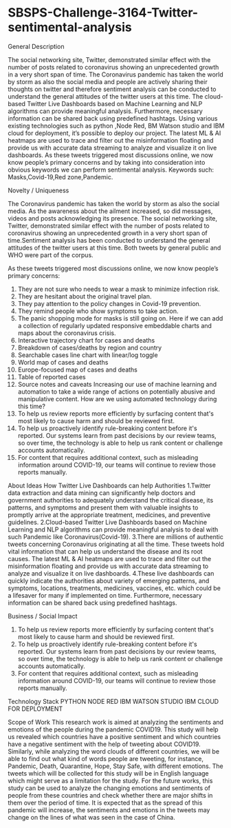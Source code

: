 # SBSPS-Challenge-3164-Twitter-sentimental-analysis
General Description

The social networking site, Twitter, demonstrated similar effect with the number of posts related to coronavirus showing an unprecedented growth in a very short span of time. The Coronavirus pandemic has taken the world by storm as also the social media and people are actively sharing their thoughts on twitter and therefore sentiment analysis can be conducted to understand the general attitudes of the twitter users at this time. 
The cloud-based Twitter Live Dashboards based on Machine Learning and NLP algorithms can provide meaningful analysis. Furthermore, necessary information can be shared back using predefined hashtags. Using various existing technologies such as python ,Node Red, BM Watson studio and IBM cloud for deployment, it’s possible to deploy our project. 
The latest ML & AI heatmaps are used to trace and filter out the misinformation floating and provide us with accurate data streaming to analyze and visualize it on live dashboards.
As these tweets triggered most discussions online, we now know people’s primary concerns and by taking into consideration into obvious keywords we can perform sentimental analysis. Keywords such: Masks,Covid-19,Red zone,Pandemic.

Novelty / Uniqueness

The Coronavirus pandemic has taken the world by storm as also the social media. As the awareness about the ailment increased, so did messages, videos and posts acknowledging its presence. The social networking site, Twitter, demonstrated similar effect with the number of posts related to coronavirus showing an unprecedented growth in a very short span of time.Sentiment analysis has been conducted to understand the general attitudes of the twitter users at this time. Both tweets by general public and WHO were part of the corpus. 

As these tweets triggered most discussions online, we now know people’s primary concerns:
1. They are not sure who needs to wear a mask to minimize infection risk.
2. They are hesitant about the original travel plan.
3. They pay attention to the policy changes in Covid-19 prevention.
4. They remind people who show symptoms to take action.
5. The panic shopping mode for masks is still going on.
Here if we can add a collection of regularly updated responsive embeddable charts and maps about the coronavirus crisis.
1. Interactive trajectory chart for cases and deaths
2. Breakdown of cases/deaths by region and country
3. Searchable cases line chart with linear/log toggle
4. World map of cases and deaths
5. Europe-focused map of cases and deaths
6. Table of reported cases
7. Source notes and caveats
Increasing our use of machine learning and automation to take a wide range of actions on potentially abusive and manipulative content.
How are we using automated technology during this time?
1. To help us review reports more efficiently by surfacing content that's most likely to cause harm and should be reviewed first.
2. To help us proactively identify rule-breaking content before it's reported. Our systems learn from past decisions by our review teams, so over time, the technology is able to help us rank content or challenge accounts automatically.
3. For content that requires additional context, such as misleading information around COVID-19, our teams will continue to review those reports manually.

About Ideas
How Twitter Live Dashboards can help Authorities
1.Twitter data extraction and data mining can significantly help doctors and government authorities to adequately understand the critical disease, its patterns, and symptoms and present them with valuable insights to promptly arrive at the appropriate treatment, medicines, and preventive guidelines.
2.Cloud-based Twitter Live Dashboards based on Machine Learning and NLP algorithms can provide meaningful analysis to deal with such Pandemic like Coronavirus(Covid-19).
3.There are millions of authentic tweets concerning Coronavirus originating at all the time. These tweets hold vital information that can help us understand the disease and its root causes. The latest ML & AI heatmaps are used to trace and filter out the misinformation floating and provide us with accurate data streaming to analyze and visualize it on live dashboards.
4.These live dashboards can quickly indicate the authorities about variety of emerging patterns, and symptoms, locations, treatments, medicines, vaccines, etc. which could be a lifesaver for many if implemented on time. Furthermore, necessary information can be shared back using predefined hashtags.


Business / Social Impact
1. To help us review reports more efficiently by surfacing content that's most likely to cause harm and should be reviewed first.
2. To help us proactively identify rule-breaking content before it's reported. Our systems learn from past decisions by our review teams, so over time, the technology is able to help us rank content or challenge accounts automatically.
3. For content that requires additional context, such as misleading information around COVID-19, our teams will continue to review those reports manually.


Technology Stack
PYTHON
NODE RED
IBM WATSON STUDIO
IBM CLOUD FOR DEPLOYMENT


Scope of Work
This research work is aimed at analyzing the sentiments and emotions of the people during the pandemic COVID19. This study will help us revealed which countries have a positive sentiment and which countries have a negative sentiment with the help of tweeting about COVID19.  Similarly,  while  analyzing  the  word  clouds  of  different countries, we will be able to find out what kind of words people are tweeting, for instance, Pandemic, Death, Quarantine, Hope, Stay Safe,  with different emotions.  The tweets which will be collected for this study will be in English language which might serve as a limitation for the study. For the future works, this study can be used to analyze the changing emotions and sentiments of people from these countries and check whether there are major shifts in them over the period of  time.  It  is  expected  that  as  the  spread  of  this  pandemic  will  increase,  the  sentiments  and emotions in the tweets may change on the lines of what was seen in the case of China.
